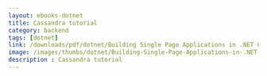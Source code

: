 ```yaml
---
layout: ebooks-dotnet
title: Cassandra tutorial
category: backend
tags: [dotnet]
link: /downloads/pdf/dotnet/Building Single Page Applications in .NET Core 3.pdf 
image: /images/thumbs/dotnet/Building-Single-Page-Applications-in-.NET-Core-3-min.png
description : Cassandra tutorial 
---
```












